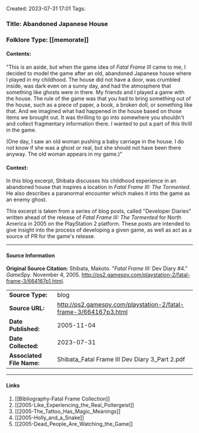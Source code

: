Created: 2023-07-31 17:01
Tags:

### Title:  Abandoned Japanese House
### Folklore Type:  [[memorate]]

#### Contents:
"This is an aside, but when the game idea of _Fatal Frame III_ came to me, I decided to model the game after an old, abandoned Japanese house where I played in my childhood. The house did not have a door, was crumbled inside, was dark even on a sunny day, and had the atmosphere that something like ghosts were in there. My friends and I played a game with the house. The rule of the game was that you had to bring something out of the house, such as a piece of paper, a book, a broken doll, or something like that. And we imagined what had happened in the house based on those items we brought out. It was thrilling to go into somewhere you shouldn't and collect fragmentary information there. I wanted to put a part of this thrill in the game.  

(One day, I saw an old woman pushing a baby carriage in the house. I do not know if she was a ghost or real, but she should not have been there anyway. The old woman appears in my game.)"

#### Context:
In this blog excerpt, Shibata discusses his childhood experience in an abandoned house that inspires a location in _Fatal Frame III: The Tormented_.  He also describes a paranormal encounter which makes it into the game as an enemy ghost.

This excerpt is taken from a series of blog posts, called "Developer Diaries" written ahead of the release of _Fatal Frame III: The Tormented_ for North America in 2005 on the PlayStation 2 platform.  These posts are intended to give insight into the process of developing a given game, as well as act as a source of PR for the game's release. 


----
#### Source Information
**Original Source Citation:**
	Shibata, Makoto. "_Fatal Frame III:_ Dev Diary \#4." _GameSpy_. November 4, 2005.  http://ps2.gamespy.com/playstation-2/fatal-frame-3/664167p1.html.

|     |     |
| --- | --- |
| **Source Type:** | blog |
| **Source URL:** | http://ps2.gamespy.com/playstation-2/fatal-frame-3/664167p3.html |
| **Date Published:** |  2005-11-04 |
| **Date Collected:** | 2023-07-31 |
| **Associated File Name:** | Shibata_Fatal Frame III Dev Diary 3_Part 2.pdf |

---
#### Links
1. [[Bibliography-Fatal Frame Collection]]
2. [[2005-Like_Experiencing_the_Real_Poltergeist]]
3. [[2005-The_Tattoo_Has_Magic_Meanings]]
4. [[2005-Holly_and_a_Snake]]
5. [[2005-Dead_People_Are_Watching_the_Game]]